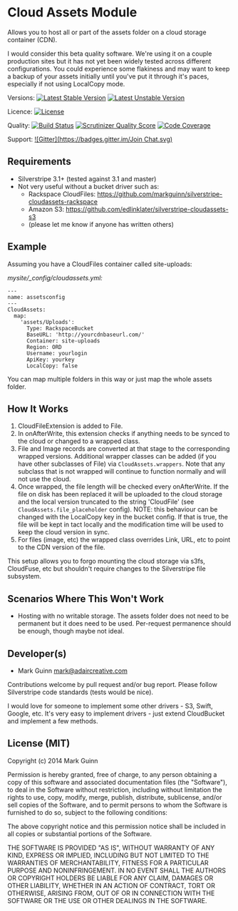 Cloud Assets Module
===================

Allows you to host all or part of the assets folder on a cloud storage container (CDN).

I would consider this beta quality software. We're using it on a couple production sites but it has not yet been widely
tested across different configurations. You could experience some flakiness and may want to keep a backup of your assets
initially until you've put it through it's paces, especially if not using LocalCopy mode.

Versions:
[![Latest Stable Version](https://poser.pugx.org/markguinn/silverstripe-cloudassets/v/stable.png)](https://packagist.org/packages/markguinn/silverstripe-cloudassets)
[![Latest Unstable Version](https://poser.pugx.org/markguinn/silverstripe-cloudassets/v/unstable.png)](https://packagist.org/packages/markguinn/silverstripe-cloudassets)

Licence: [![License](https://poser.pugx.org/markguinn/silverstripe-cloudassets/license.png)](https://packagist.org/packages/markguinn/silverstripe-cloudassets)

Quality:
[![Build Status](https://travis-ci.org/markguinn/silverstripe-cloudassets.svg?branch=master)](http://travis-ci.org/markguinn/silverstripe-cloudassets)
[![Scrutinizer Quality Score](https://scrutinizer-ci.com/g/markguinn/silverstripe-cloudassets/badges/quality-score.png?s=506eb40a2197880980ff1f695bde5fe79a4f7442)](https://scrutinizer-ci.com/g/markguinn/silverstripe-cloudassets/)
[![Code Coverage](https://scrutinizer-ci.com/g/markguinn/silverstripe-cloudassets/badges/coverage.png?s=a2b5c2c4eb1029c5e064271ac764d3c60b374762)](https://scrutinizer-ci.com/g/markguinn/silverstripe-cloudassets/)

Support:
[![Gitter](https://badges.gitter.im/Join Chat.svg)](https://gitter.im/markguinn/silverstripe-cloudassets?utm_source=badge&utm_medium=badge&utm_campaign=pr-badge&utm_content=badge)


Requirements
------------
- Silverstripe 3.1+ (tested against 3.1 and master)
- Not very useful without a bucket driver such as:
	- Rackspace CloudFiles: <https://github.com/markguinn/silverstripe-cloudassets-rackspace>
	- Amazon S3: <https://github.com/edlinklater/silverstripe-cloudassets-s3>
	- (please let me know if anyone has written others)


Example
-------
Assuming you have a CloudFiles container called site-uploads:

*mysite/_config/cloudassets.yml:*
```
---
name: assetsconfig
---
CloudAssets:
  map:
    'assets/Uploads':
      Type: RackspaceBucket
      BaseURL: 'http://yourcdnbaseurl.com/'
      Container: site-uploads
      Region: ORD
      Username: yourlogin
      ApiKey: yourkey
      LocalCopy: false
```

You can map multiple folders in this way or just map the whole assets folder.


How It Works
------------
1. CloudFileExtension is added to File.
2. In onAfterWrite, this extension checks if anything needs to be synced to the cloud
   or changed to a wrapped class.
3. File and Image records are converted at that stage to the corresponding
   wrapped versions. Additional wrapper classes can be added (if you have other
   subclasses of File) via `CloudAssets.wrappers`. Note that any subclass that is
   not wrapped will continue to function normally and will not use the cloud.
4. Once wrapped, the file length will be checked every onAfterWrite. If the file on
   disk has been replaced it will be uploaded to the cloud storage and the local version
   truncated to the string 'CloudFile' (see `CloudAssets.file_placeholder` config).
   NOTE: this behaviour can be changed with the LocalCopy key in the bucket config.
   If that is true, the file will be kept in tact locally and the modification time
   will be used to keep the cloud version in sync.
5. For files (image, etc) the wrapped class overrides Link, URL, etc to point to the
   CDN version of the file.

This setup allows you to forgo mounting the cloud storage via s3fs, CloudFuse, etc but
shouldn't require changes to the Silverstripe file subsystem.


Scenarios Where This Won't Work
-------------------------------
- Hosting with no writable storage. The assets folder does not need to be permanent
  but it does need to be used. Per-request permanence should be enough, though maybe
  not ideal.


Developer(s)
------------
- Mark Guinn <mark@adaircreative.com>

Contributions welcome by pull request and/or bug report.
Please follow Silverstripe code standards (tests would be nice).

I would love for someone to implement some other drivers - S3, Swift, Google, etc.
It's very easy to implement drivers - just extend CloudBucket and implement a few
methods.


License (MIT)
-------------
Copyright (c) 2014 Mark Guinn

Permission is hereby granted, free of charge, to any person obtaining a copy of
this software and associated documentation files (the "Software"), to deal in
the Software without restriction, including without limitation the rights to use,
copy, modify, merge, publish, distribute, sublicense, and/or sell copies of the
Software, and to permit persons to whom the Software is furnished to do so, subject
to the following conditions:

The above copyright notice and this permission notice shall be included in all copies
or substantial portions of the Software.

THE SOFTWARE IS PROVIDED "AS IS", WITHOUT WARRANTY OF ANY KIND, EXPRESS OR IMPLIED,
INCLUDING BUT NOT LIMITED TO THE WARRANTIES OF MERCHANTABILITY, FITNESS FOR A PARTICULAR
PURPOSE AND NONINFRINGEMENT. IN NO EVENT SHALL THE AUTHORS OR COPYRIGHT HOLDERS BE LIABLE
FOR ANY CLAIM, DAMAGES OR OTHER LIABILITY, WHETHER IN AN ACTION OF CONTRACT, TORT OR
OTHERWISE, ARISING FROM, OUT OF OR IN CONNECTION WITH THE SOFTWARE OR THE USE OR OTHER
DEALINGS IN THE SOFTWARE.
